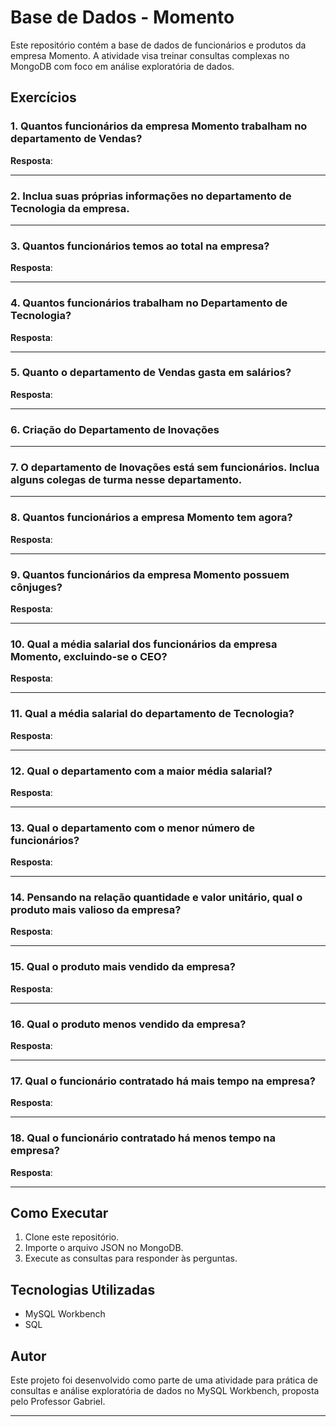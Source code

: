 # Base de Dados - Momento
Este repositório contém a base de dados de funcionários e produtos da empresa Momento. A atividade visa treinar consultas complexas no MongoDB com foco em análise exploratória de dados.

## Exercícios

### 1. Quantos funcionários da empresa Momento trabalham no departamento de Vendas?
**Resposta**:  

---

### 2. Inclua suas próprias informações no departamento de Tecnologia da empresa.

---

### 3. Quantos funcionários temos ao total na empresa?
**Resposta**:  

---

### 4. Quantos funcionários trabalham no Departamento de Tecnologia?
**Resposta**:  

---

### 5. Quanto o departamento de Vendas gasta em salários?
**Resposta**:  

---

### 6. Criação do Departamento de Inovações

---

### 7. O departamento de Inovações está sem funcionários. Inclua alguns colegas de turma nesse departamento.

---

### 8. Quantos funcionários a empresa Momento tem agora?
**Resposta**:  

---

### 9. Quantos funcionários da empresa Momento possuem cônjuges?
**Resposta**:  

---

### 10. Qual a média salarial dos funcionários da empresa Momento, excluindo-se o CEO?
**Resposta**:  

---

### 11. Qual a média salarial do departamento de Tecnologia?
**Resposta**:  

---

### 12. Qual o departamento com a maior média salarial?
**Resposta**:  

---

### 13. Qual o departamento com o menor número de funcionários?
**Resposta**:  

---

### 14. Pensando na relação quantidade e valor unitário, qual o produto mais valioso da empresa?
**Resposta**:  

---

### 15. Qual o produto mais vendido da empresa?
**Resposta**:  

---

### 16. Qual o produto menos vendido da empresa?
**Resposta**:  

---

### 17. Qual o funcionário contratado há mais tempo na empresa?
**Resposta**:  

---

### 18. Qual o funcionário contratado há menos tempo na empresa?
**Resposta**:  

---

## Como Executar
1. Clone este repositório.
2. Importe o arquivo JSON no MongoDB.
3. Execute as consultas para responder às perguntas.

## Tecnologias Utilizadas
- MySQL Workbench
- SQL  

## Autor
Este projeto foi desenvolvido como parte de uma atividade para prática de consultas e análise exploratória de dados no MySQL Workbench, proposta pelo Professor Gabriel.

---
